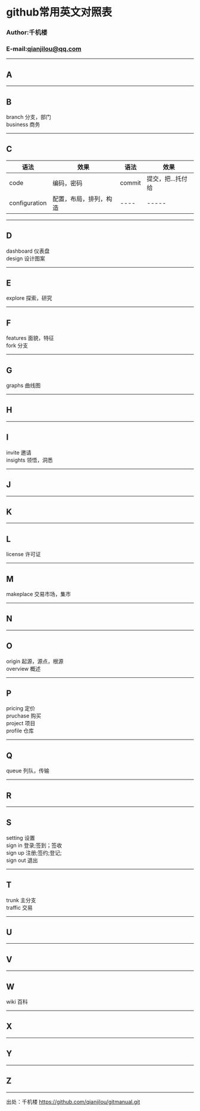 # github常用英文对照表

### Author:千机楼
### E-mail:qianjilou@qq.com


---
## A

---
## B

branch  分支，部门  
business  商务  

---
## C

|语法|效果|语法|效果|
|----|-----|----|-----|
|code|编码，密码|commit|提交，把...托付给 |
|configuration|配置，布局，排列，构造|----|-----|

---
## D

dashboard  仪表盘  
design  设计图案  

---
## E

explore  探索，研究  

---
## F

features  面貌，特征  
fork  分支  

---
## G

graphs  曲线图  

---
## H

---
## I

invite  邀请  
insights  领悟，洞悉  

---
## J

---
## K

---
## L

license  许可证  

---
## M

makeplace  交易市场，集市  

---
## N

---
## O

origin  起源，源点，根源  
overview  概述  

---
## P

pricing  定价  
pruchase  购买  
project  项目  
profile  仓库

---
## Q

queue  列队，传输  

---
## R

---
## S

setting  设置  
sign in 登录;签到；签收  
sign up 注册;签约;登记;  
sign out 退出  

---
## T

trunk  主分支  
traffic  交易  

---
## U

---
## V

---
## W

wiki  百科  

---
## X

---
## Y

---
## Z

---

出处：千机楼  https://github.com/qianjilou/gitmanual.git
